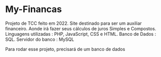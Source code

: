 # My-Financas
Projeto de TCC feito em 2022. Site destinado para ser um auxiliar financeiro. Aonde irá fazer seus cálculos de juros Simples e Compostos. Linguagens utilizadas : PHP, JavaScript, CSS e HTML. Banco de Dados : SQL. Servidor do banco : MySQL

Para rodar esse projeto, precisará de um banco de dados
